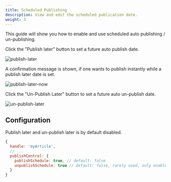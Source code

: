 ```yaml
---
title: Scheduled Publishing
description: View and edit the scheduled publication date.
weight: 3
---
```


This guide will show you how to enable and use scheduled auto publishing / un-publishing.

Click the "Publish later" button to set a future auto publish date.

![publish-later](./publish-later.png)

A confirmation message is shown, if one wants to publish instantly while a publish later date is set.

![publish-later-now](./publish-later-now.png)

Click the "Un-Publish Later" button to set a future auto un-publish date.

![un-publish-later](./un-publish-later.png)

## Configuration

Publish later and un-publish later is by default disabled.

```js
{
  handle: 'myArticle',
  // ...
  publishControl: {
    publishSchedule: true, // default: false
    unpublishSchedule: true // default: false, rarely used, only enable that with a very specific reason
  }
}
```
